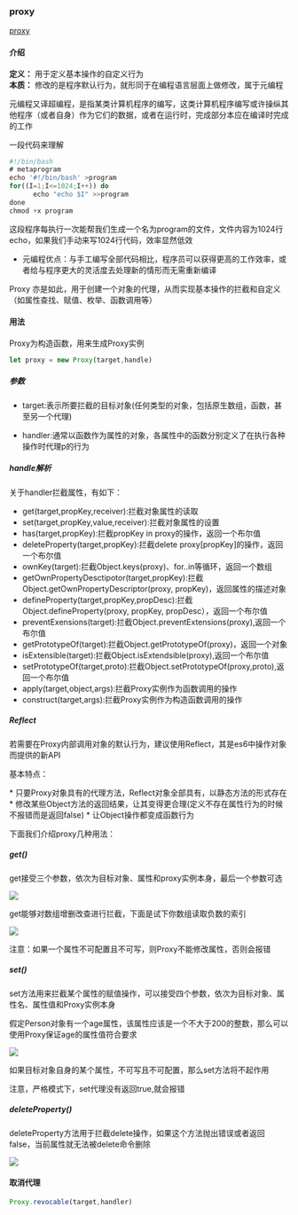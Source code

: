 ### proxy
[proxy](https://vue3js.cn/interview/es6/proxy.html#%E4%B8%80%E3%80%81%E4%BB%8B%E7%BB%8D)

#### 介绍

**定义：** 用于定义基本操作的自定义行为
<br/>
**本质：** 修改的是程序默认行为，就形同于在编程语言层面上做修改，属于元编程
<p>元编程又译超编程，是指某类计算机程序的编写，这类计算机程序编写或许操纵其他程序（或者自身）作为它们的数据，或者在运行时，完成部分本应在编译时完成的工作</p>
<p>一段代码来理解</p>

```javascript
#!/bin/bash
# metaprogram
echo '#!/bin/bash' >program
for((I=1;I<=1024;I++)) do
      echo "echo $I" >>program
done
chmod +x program
```

<p>这段程序每执行一次能帮我们生成一个名为program的文件，文件内容为1024行echo，如果我们手动来写1024行代码，效率显然低效</p>

* 元编程优点：与手工编写全部代码相比，程序员可以获得更高的工作效率，或者给与程序更大的灵活度去处理新的情形而无需重新编译

<p>Proxy 亦是如此，用于创建一个对象的代理，从而实现基本操作的拦截和自定义（如属性查找、赋值、枚举、函数调用等）</p>

#### 用法
<p>Proxy为构造函数，用来生成Proxy实例</p>

```javascript
let proxy = new Proxy(target,handle)
```
##### 参数

* target:表示所要拦截的目标对象(任何类型的对象，包括原生数组，函数，甚至另一个代理)

* handler:通常以函数作为属性的对象，各属性中的函数分别定义了在执行各种操作时代理p的行为

##### handle解析
<p>关于handler拦截属性，有如下：</p>

* get(target,propKey,receiver):拦截对象属性的读取
* set(target,propKey,value,receiver):拦截对象属性的设置
* has(target,propKey):拦截propKey in proxy的操作，返回一个布尔值
* deleteProperty(target,propKey):拦截delete proxy[propKey]的操作，返回一个布尔值
* ownKey(target):拦截Object.keys(proxy)、for..in等循环，返回一个数组
* getOwnPropertyDesctipotor(target,propKey):拦截Object.getOwnPropertyDescriptor(proxy, propKey)，返回属性的描述对象
* defineProperty(target,propKey,propDesc):拦截Object.defineProperty(proxy, propKey, propDesc），返回一个布尔值
* preventExensions(target):拦截Object.preventExtensions(proxy),返回一个布尔值
* getPrototypeOf(target):拦截Object.getPrototypeOf(proxy)，返回一个对象
* isExtensible(target):拦截Object.isExtendsible(proxy),返回一个布尔值
* setPrototypeOf(target,proto):拦截Object.setPrototypeOf(proxy,proto),返回一个布尔值
* apply(target,object,args):拦截Proxy实例作为函数调用的操作
* construct(target,args):拦截Proxy实例作为构造函数调用的操作

##### Reflect
<p>若需要在Proxy内部调用对象的默认行为，建议使用Reflect，其是es6中操作对象而提供的新API</p>
<p>基本特点：</p>
* 只要Proxy对象具有的代理方法，Reflect对象全部具有，以静态方法的形式存在
* 修改某些Object方法的返回结果，让其变得更合理(定义不存在属性行为的时候不报错而是返回false)
* 让Object操作都变成函数行为

<p>下面我们介绍proxy几种用法：</p>

##### get()
<p>get接受三个参数，依次为目标对象、属性和proxy实例本身，最后一个参数可选</p>

<img src="@assets/js/proxyget.png"/>
<p>get能够对数组增删改查进行拦截，下面是试下你数组读取负数的索引</p>
<img src="@assets/js/proxygetshuzu.png"/>
<p>注意：如果一个属性不可配置且不可写，则Proxy不能修改属性，否则会报错</p>

##### set()
<p>set方法用来拦截某个属性的赋值操作，可以接受四个参数，依次为目标对象、属性名、属性值和Proxy实例本身</p>
<p>假定Person对象有一个age属性，该属性应该是一个不大于200的整数，那么可以使用Proxy保证age的属性值符合要求</p>
<img src="@assets/js/proxyset.png"/>
<p>如果目标对象自身的某个属性，不可写且不可配置，那么set方法将不起作用</p>
<p>注意，严格模式下，set代理没有返回true,就会报错</p>

##### deleteProperty()

<p>deleteProperty方法用于拦截delete操作，如果这个方法抛出错误或者返回false，当前属性就无法被delete命令删除</p>

<img src="@assets/js/proxydelete.png"/>

#### 取消代理
```javascript
Proxy.revocable(target,handler)
```